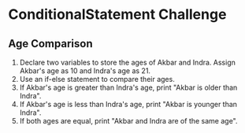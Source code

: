 # ConditionalStatement Challenge

## Age Comparison

1. Declare two variables to store the ages of Akbar and Indra. Assign Akbar's age as 10 and Indra's age as 21.
2. Use an if-else statement to compare their ages.
3. If Akbar's age is greater than Indra's age, print "Akbar is older than Indra".
4. If Akbar's age is less than Indra's age, print "Akbar is younger than Indra".
5. If both ages are equal, print "Akbar and Indra are of the same age".
